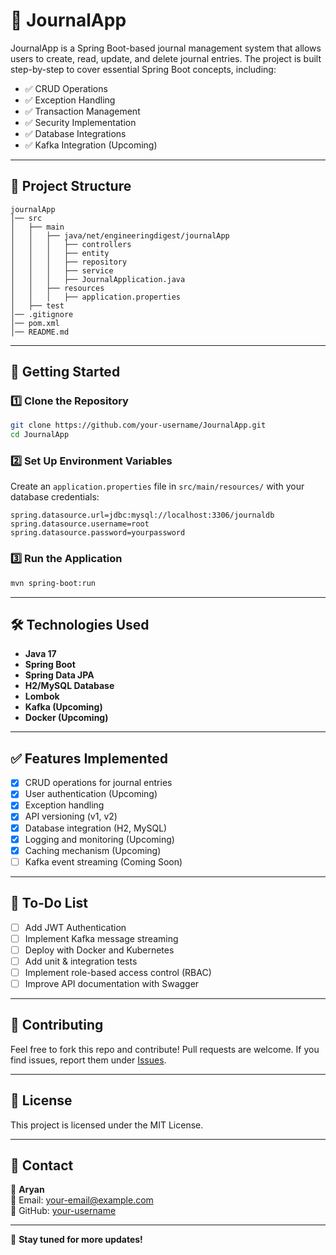 # 📝 JournalApp

JournalApp is a Spring Boot-based journal management system that allows users to create, read, update, and delete journal entries. The project is built step-by-step to cover essential Spring Boot concepts, including:

- ✅ CRUD Operations
- ✅ Exception Handling
- ✅ Transaction Management
- ✅ Security Implementation
- ✅ Database Integrations
- ✅ Kafka Integration (Upcoming)

---

## 📂 Project Structure

```
journalApp
│── src
│   ├── main
│   │   ├── java/net/engineeringdigest/journalApp
│   │   │   ├── controllers
│   │   │   ├── entity
│   │   │   ├── repository
│   │   │   ├── service
│   │   │   ├── JournalApplication.java
│   │   ├── resources
│   │   │   ├── application.properties
│   ├── test
│── .gitignore
│── pom.xml
│── README.md
```

---

## 🚀 Getting Started

### 1️⃣ Clone the Repository
```sh
git clone https://github.com/your-username/JournalApp.git
cd JournalApp
```

### 2️⃣ Set Up Environment Variables
Create an `application.properties` file in `src/main/resources/` with your database credentials:
```properties
spring.datasource.url=jdbc:mysql://localhost:3306/journaldb
spring.datasource.username=root
spring.datasource.password=yourpassword
```

### 3️⃣ Run the Application
```sh
mvn spring-boot:run
```

---

## 🛠️ Technologies Used

- **Java 17**
- **Spring Boot**
- **Spring Data JPA**
- **H2/MySQL Database**
- **Lombok**
- **Kafka (Upcoming)**
- **Docker (Upcoming)**

---

## ✅ Features Implemented

- [x] CRUD operations for journal entries
- [x] User authentication (Upcoming)
- [x] Exception handling
- [x] API versioning (v1, v2)
- [x] Database integration (H2, MySQL)
- [x] Logging and monitoring (Upcoming)
- [x] Caching mechanism (Upcoming)
- [ ] Kafka event streaming (Coming Soon)

---

## 🏰️ To-Do List

- [ ] Add JWT Authentication
- [ ] Implement Kafka message streaming
- [ ] Deploy with Docker and Kubernetes
- [ ] Add unit & integration tests
- [ ] Implement role-based access control (RBAC)
- [ ] Improve API documentation with Swagger

---

## 📌 Contributing
Feel free to fork this repo and contribute! Pull requests are welcome. If you find issues, report them under [Issues](https://github.com/your-username/JournalApp/issues).

---

## 🐝 License
This project is licensed under the MIT License.

---

## 📱 Contact
👤 **Aryan**  
📧 Email: your-email@example.com  
📎 GitHub: [your-username](https://github.com/your-username)

---

🚀 **Stay tuned for more updates!**

